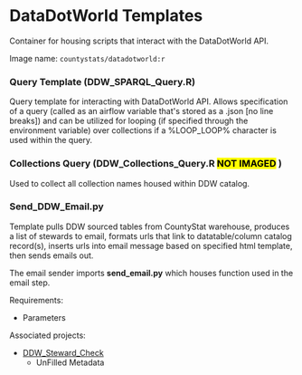 # DataDotWorld Templates

Container for housing scripts that interact with the DataDotWorld API. 

Image name: `countystats/datadotworld:r`

### Query Template (DDW_SPARQL_Query.R)
 
Query template for interacting with DataDotWorld API. Allows specification of a query (called as an airflow variable that's stored as a .json [no line breaks]) and can be utilized for looping (if specified through the environment variable) over collections if a %LOOP_LOOP% character is used within the query. 

### Collections Query (DDW_Collections_Query.R <mark>NOT IMAGED</mark> )

Used to collect all collection names housed within DDW catalog.

### Send_DDW_Email.py

Template pulls DDW sourced tables from CountyStat warehouse, produces a list of stewards to email, formats urls that link to datatable/column catalog record(s), inserts urls into email message based on specified html template, then sends emails out.

The email sender imports **send_email.py** which houses function used in the email step.  

Requirements:
+ Parameters

Associated projects:
+ [DDW_Steward_Check](https://github.com/Allegheny-CountyStats/DDW_Steward_Check)
  + UnFilled Metadata
